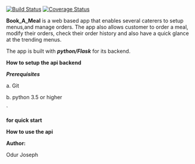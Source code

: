 [![Build Status](https://travis-ci.org/jaodur/Book-A-Meal_api.svg?branch=Develop)](https://travis-ci.org/jaodur/Book-A-Meal_api)
[![Coverage Status](https://coveralls.io/repos/github/jaodur/Book-A-Meal_api/badge.svg?branch=Develop)](https://coveralls.io/github/jaodur/Book-A-Meal_api?branch=Develop)

__Book_A_Meal__ is a web based app that enables  several caterers to setup menus,and manage orders. The app also allows
customer to order a meal, modify their orders, check their order history and also have a quick glance at the trending
menus.

The app is built with ___python/Flask___ for its backend.

__How to setup the api backend__

___Prerequisites___

a. Git

b. python 3.5 or higher

`

__for quick start__




__How to use the api__






__Author:__

Odur Joseph
